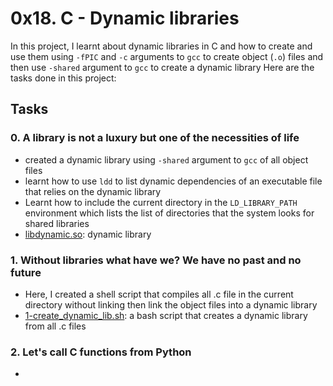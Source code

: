 # 0x18. C - Dynamic libraries

In this project, I learnt about dynamic libraries in C and how to create and use them using ``-fPIC`` and ``-c`` arguments to ``gcc``  to create object (``.o``) files and then use ``-shared`` argument to ``gcc`` to create a dynamic library
Here are the tasks done in this project:

## Tasks
### 0. A library is not a luxury but one of the necessities of life
- created a dynamic library using ``-shared`` argument to ``gcc`` of all object files
- learnt how to use ``ldd`` to list dynamic dependencies of an executable file that relies on the dynamic library
- Learnt how to include the current directory in the ``LD_LIBRARY_PATH`` environment which lists the list of directories that the system looks for shared libraries
- [libdynamic.so](https://github.com/JerryEchimau/alx-low_level_programming/blob/master/0x18-dynamic_libraries/libdynamic.so): dynamic library

### 1. Without libraries what have we? We have no past and no future
- Here, I created a shell script that compiles all .c file in the current directory without linking then link the object files into a dynamic library
- [1-create_dynamic_lib.sh](https://github.com/JerryEchimau/alx-low_level_programming/blob/master/0x18-dynamic_libraries/1-create_dynamic_lib.sh): a bash script that creates a dynamic library from all .c files

### 2. Let's call C functions from Python
- 
